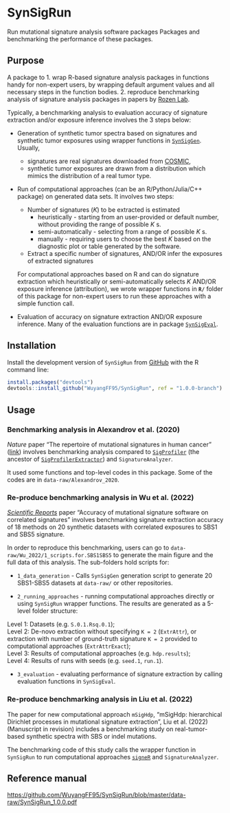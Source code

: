
<!-- README.md is generated from README.Rmd. Please edit that file -->

# SynSigRun

Run mutational signature analysis software packages Packages and
benchmarking the performance of these packages.

## Purpose

A package to 1. wrap R-based signature analysis packages in functions
handy for non-expert users, by wrapping default argument values and all
necessary steps in the function bodies. 2. reproduce benchmarking
analysis of signature analysis packages in papers by [Rozen
Lab](https://github.com/Rozen-Lab).

Typically, a benchmarking analysis to evaluation accuracy of signature
extraction and/or exposure inference involves the 3 steps below:

-   Generation of synthetic tumor spectra based on signatures and
    synthetic tumor exposures using wrapper functions in
    [`SynSigGen`](https://github.com/steverozen/SynSigGen). Usually,

    -   signatures are real signatures downloaded from
        [COSMIC](https://cancer.sanger.ac.uk/signatures/),
    -   synthetic tumor exposures are drawn from a distribution which
        mimics the distribution of a real tumor type.

-   Run of computational approaches (can be an R/Python/Julia/C++
    package) on generated data sets. It involves two steps:

    -   Number of signatures (*K*) to be extracted is estimated
        -   heuristically - starting from an user-provided or default
            number, without providing the range of possible *K* s.
        -   semi-automatically - selecting from a range of possible
            *K* s.
        -   manually - requiring users to choose the best *K* based on
            the diagnostic plot or table generated by the software.
    -   Extract a specific number of signatures, AND/OR infer the
        exposures of extracted signatures

    For computational approaches based on R and can do signature
    extraction which heuristically or semi-automatically selects *K*
    AND/OR exposure inference (attribution), we wrote wrapper functions
    in **`R/`** folder of this package for non-expert users to run these
    approaches with a simple function call.

-   Evaluation of accuracy on signature extraction AND/OR exposure
    inference. Many of the evaluation functions are in package
    [`SynSigEval`](https://github.com/steverozen/SynSigEval).

## Installation

Install the development version of `SynSigRun` from
[GitHub](https://github.com/WuyangFF95/SynSigRun) with the R command
line:

``` r
install.packages("devtools")
devtools::install_github("WuyangFF95/SynSigRun", ref = "1.0.0-branch")
```

## Usage

### Benchmarking analysis in Alexandrov et al. (2020)

*Nature* paper “The repertoire of mutational signatures in human cancer”
([link](https://doi.org/10.1038/s41586-020-1943-3)) involves
benchmarking analysis compared to
[`SigProfiler`](https://www.mathworks.com/matlabcentral/fileexchange/38724-sigprofiler)
(the ancestor of
[`SigProfilerExtractor`](https://pypi.org/project/SigProfilerExtractor/))
and `SignatureAnalyzer`.

It used some functions and top-level codes in this package. Some of the
codes are in `data-raw/Alexandrov_2020`.

### Re-produce benchmarking analysis in Wu et al. (2022)

[*Scientific Reports*](https://doi.org/10.1038/s41598-021-04207-6) paper
“Accuracy of mutational signature software on correlated signatures”
involves benchmarking signature extraction accuracy of 18 methods on 20
synthetic datasets with correlated exposures to SBS1 and SBS5 signature.

In order to reproduce this benchmarking, users can go to
`data-raw/Wu_2022/1_scripts.for.SBS1SBS5` to generate the main figure
and the full data of this analysis. The sub-folders hold scripts for:

-   `1_data_generation` - Calls `SynSigGen` generation script to
    generate 20 SBS1-SBS5 datasets at `data-raw/` or other repositories.

-   `2_running_approaches` - running computational approaches directly
    or using `SynSigRun` wrapper functions. The results are generated as
    a 5-level folder structure:

Level 1: Datasets (e.g. `S.0.1.Rsq.0.1`);  
Level 2: De-novo extraction without specifying `K = 2` (`ExtrAttr`), or
extraction with number of ground-truth signature `K = 2` provided to
computational approaches (`ExtrAttrExact`);  
Level 3: Results of computational approaches (e.g. `hdp.results`);  
Level 4: Results of runs with seeds (e.g. `seed.1`, `run.1`).

-   `3_evaluation` - evaluating performance of signature extraction by
    calling evaluation functions in `SynSigEval`.

### Re-produce benchmarking analysis in Liu et al. (2022)

The paper for new computational approach `mSigHdp`, “mSigHdp:
hierarchical Dirichlet processes in mutational signature extraction”,
Liu et al. (2022) (Manuscript in revision) includes a benchmarking study
on real-tumor-based synthetic spectra with SBS or indel mutations.

The benchmarking code of this study calls the wrapper function in
`SynSigRun` to run computational approaches
[`signeR`](https://bioconductor.org/packages/release/bioc/html/signeR.html)
and `SignatureAnalyzer`.

## Reference manual

<https://github.com/WuyangFF95/SynSigRun/blob/master/data-raw/SynSigRun_1.0.0.pdf>
